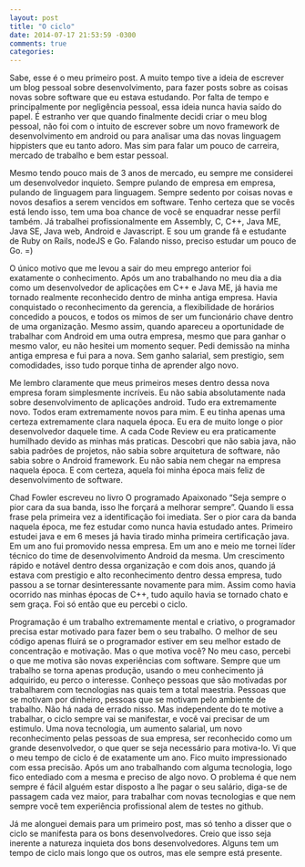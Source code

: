 ```yaml
---
layout: post
title: "O ciclo"
date: 2014-07-17 21:53:59 -0300
comments: true
categories:
---
```

Sabe, esse é o meu primeiro post. A muito tempo tive a ideia de escrever um blog pessoal sobre desenvolvimento, para fazer posts sobre as coisas novas sobre software que eu estava estudando. Por falta de tempo e principalmente por negligência pessoal, essa ideia nunca havia saído do papel. É estranho ver que quando finalmente decidi criar o meu blog pessoal, não foi com o intuito de escrever sobre um novo framework de desenvolvimento em android ou para analisar uma das novas linguagem hippisters que eu tanto adoro. Mas sim para falar um pouco de carreira, mercado de trabalho e bem estar pessoal.

Mesmo tendo pouco mais de 3 anos de mercado, eu sempre me considerei um desenvolvedor inquieto. Sempre pulando de empresa em empresa, pulando de linguagem para linguagem. Sempre sedento por coisas novas e novos desafios a serem vencidos em software. Tenho certeza que se vocês está lendo isso, tem uma boa chance de você se enquadrar nesse perfil também.
Já trabalhei profissionalmente em Assembly, C, C++, Java ME, Java SE, Java web, Android e Javascript. E sou um grande fã e estudante de Ruby on Rails, nodeJS e Go. Falando nisso, preciso estudar um pouco de Go. =)

O único motivo que me levou a sair do meu emprego anterior foi exatamente o conhecimento. Após um ano trabalhando no meu dia a dia como um desenvolvedor de aplicações em C++ e Java ME, já havia me tornado realmente reconhecido dentro de minha antiga empresa. Havia conquistado o reconhecimento da gerencia, a flexibilidade de horários concedido a poucos, e todos os mimos de ser um funcionário chave dentro de uma organização. Mesmo assim, quando apareceu a oportunidade de trabalhar com Android em uma outra empresa, mesmo que para ganhar o mesmo valor, eu não hesitei um momento sequer. Pedi demissão na minha antiga empresa e fui para a nova. Sem ganho salarial, sem prestigio, sem comodidades, isso tudo porque tinha de aprender algo novo.

Me lembro claramente que meus primeiros meses dentro dessa nova empresa foram simplesmente incríveis. Eu não sabia absolutamente nada sobre desenvolvimento de aplicações android. Tudo era extremamente novo. Todos eram extremamente novos para mim. E eu tinha apenas uma certeza extremamente clara naquela época. Eu era de muito longe o pior desenvolvedor daquele time.
A cada Code Review eu era praticamente humilhado devido as minhas más praticas. Descobri que não sabia java, não sabia padrões de projetos, não sabia sobre arquitetura de software, não sabia sobre o Android framework. Eu não sabia nem chegar na empresa naquela época. E com certeza, aquela foi minha época mais feliz de desenvolvimento de software.

Chad Fowler escreveu no livro O programado Apaixonado “Seja sempre o pior cara da sua banda, isso lhe forçará a melhorar sempre”. Quando li essa frase pela primeira vez a identificação foi imediata. Ser o pior cara da banda naquela época, me fez estudar como nunca havia estudado antes. Primeiro estudei java e em 6 meses já havia tirado minha primeira certificação java. Em um ano fui promovido nessa empresa. Em um ano e meio me tornei líder técnico do time de desenvolvimento Android da mesma. Um crescimento rápido e notável dentro dessa organização e com dois anos, quando já estava com prestigio e alto reconhecimento dentro dessa empresa, tudo passou a se tornar desinteressante novamente para mim. Assim como havia ocorrido nas minhas épocas de C++, tudo aquilo havia se tornado chato e sem graça.
Foi só então que eu percebi o ciclo.

Programação é um trabalho extremamente mental e criativo, o programador precisa estar motivado para fazer bem o seu trabalho. O melhor de seu código apenas fluirá se o programador estiver em seu melhor estado de concentração e motivação. Mas o que motiva você? No meu caso, percebi o que me motiva são novas experiências com software. Sempre que um trabalho se torna apenas produção, usando o meu conhecimento já adquirido, eu perco o interesse. Conheço pessoas que são motivadas por trabalharem com tecnologias nas quais tem a total maestria. Pessoas que se motivam por dinheiro, pessoas que se motivam pelo ambiente de trabalho. Não há nada de errado nisso. Mas independente do te motive a trabalhar, o ciclo sempre vai se manifestar, e você vai precisar de um estimulo. Uma nova tecnologia, um aumento salarial, um novo reconhecimento pelas pessoas de sua empresa, ser reconhecido como um grande desenvolvedor, o que quer se seja necessário para motiva-lo. Vi que o meu tempo de ciclo é de exatamente um ano. Fico muito impressionado com essa precisão. Após um ano trabalhando com alguma tecnologia, logo fico entediado com a mesma e preciso de algo novo. O problema é que nem sempre é fácil alguém estar disposto a lhe pagar o seu salário, diga-se de passagem cada vez maior, para trabalhar com novas tecnologias e que nem sempre você tem experiência profissional alem de testes no github.

Já me alonguei demais para um primeiro post, mas só tenho a disser que o ciclo se manifesta para os bons desenvolvedores. Creio que isso seja inerente a natureza inquieta dos bons desenvolvedores. Alguns tem um tempo de ciclo mais longo que os outros, mas ele sempre está presente.
